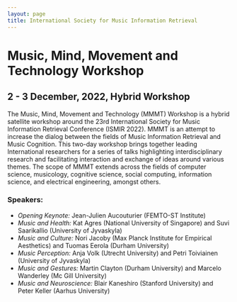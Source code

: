 ```yaml
---
layout: page
title: International Society for Music Information Retrieval
---
```

# Music, Mind, Movement and Technology Workshop
## 2 - 3 December, 2022, Hybrid Workshop

The Music, Mind, Movement and Technology (MMMT) Workshop is a hybrid satellite workshop around the 23rd International Society for Music Information Retrieval Conference (ISMIR 2022). MMMT is an attempt to increase the dialog between the fields of Music Information Retrieval and Music Cognition. This two-day workshop brings together leading International researchers for a series of talks highlighting interdisciplinary research and facilitating interaction and exchange of ideas around various themes. The scope of MMMT extends across the fields of computer science, musicology, cognitive science, social computing, information science, and electrical engineering, amongst others. 

### Speakers:
- _Opening Keynote:_ Jean-Julien Aucouturier (FEMTO-ST Institute) 
- _Music and Health:_ Kat Agres (National University of Singapore) and Suvi Saarikallio (University of Jyvaskyla)
- _Music and Culture:_ Nori Jacoby (Max Planck Institute for Empirical Aesthetics) and Tuomas Eerola (Durham University)
- _Music Perception:_ Anja Volk (Utrecht University) and Petri Toiviainen (University of Jyvaskyla)
- _Music and Gestures:_ Martin Clayton (Durham University) and Marcelo Wanderley (Mc Gill University)
- _Music and Neuroscience:_ Blair Kaneshiro (Stanford University) and Peter Keller (Aarhus University)
